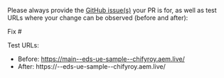 Please always provide the [GitHub issue(s)](../issues) your PR is for, as well as test URLs where your change can be observed (before and after):

Fix #<gh-issue-id>

Test URLs:
- Before: https://main--eds-ue-sample--chifyroy.aem.live/
- After: https://<branch>--eds-ue-sample--chifyroy.aem.live/

